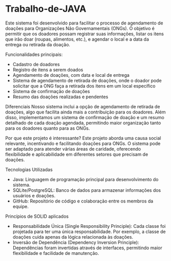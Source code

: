 # Trabalho-de-JAVA
Este sistema foi desenvolvido para facilitar o processo de agendamento de doações para Organizações Não Governamentais (ONGs). O objetivo é permitir que os doadores possam registrar suas informações, listar os itens que irão doar (roupas, alimentos, etc.), e agendar o local e a data da entrega ou retirada da doação.

Funcionalidades principais:
- Cadastro de doadores
- Registro de itens a serem doados
- Agendamento de doações, com data e local de entrega
- Sistema de agendamento de retirada de doações, onde o doador pode solicitar que a ONG faça a retirada dos itens em um local específico
- Sistema de confirmação de doações
- Resumo das doações realizadas e pendentes

Diferenciais
Nosso sistema inclui a opção de agendamento de retirada de doações, algo que facilita ainda mais a contribuição para os doadores. Além disso, implementamos um sistema de confirmação de doação e um resumo detalhado de cada doação agendada, permitindo maior organização tanto para os doadores quanto para as ONGs.

Por que este projeto é interessante?
Este projeto aborda uma causa social relevante, incentivando e facilitando doações para ONGs. O sistema pode ser adaptado para atender várias áreas de caridade, oferecendo flexibilidade e aplicabilidade em diferentes setores que precisam de doações.

Tecnologias Utilizadas
- Java: Linguagem de programação principal para desenvolvimento do sistema.
- SQLite/PostgreSQL: Banco de dados para armazenar informações dos usuários e doações.
- GitHub: Repositório de código e colaboração entre os membros da equipe.

Princípios de SOLID aplicados
- Responsabilidade Única (Single Responsibility Principle): Cada classe foi projetada para ter uma única responsabilidade. Por exemplo, a classe de doações cuida apenas da lógica relacionada às doações.
- Inversão de Dependência (Dependency Inversion Principle): Dependências foram invertidas através de interfaces, permitindo maior flexibilidade e facilidade de manutenção.
  

